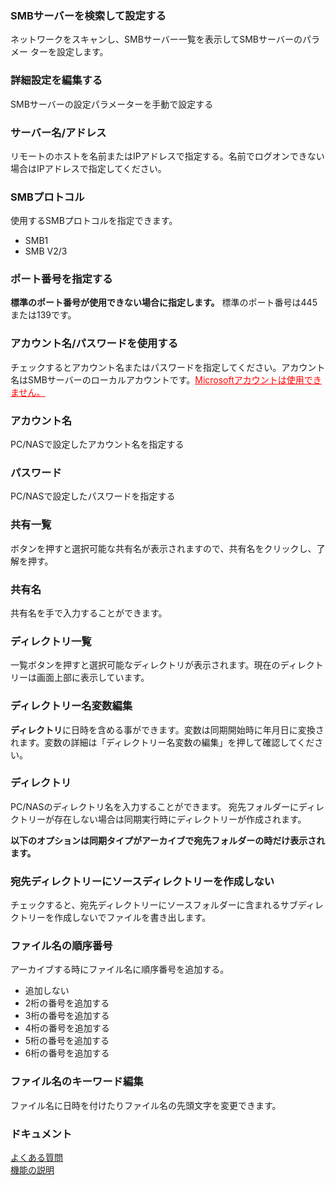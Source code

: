 ### SMBサーバーを検索して設定する<br>

ネットワークをスキャンし、SMBサーバー一覧を表示してSMBサーバーのパラメー ターを設定します。 <br>

### 詳細設定を編集する<br>

SMBサーバーの設定パラメーターを手動で設定する <br>

### サーバー名/アドレス<br>

リモートのホストを名前またはIPアドレスで指定する。名前でログオンできない場合はIPアドレスで指定してください。 <br>

### SMBプロトコル<br>

使用するSMBプロトコルを指定できます。<br>

- SMB1<br>
- SMB V2/3<br>

### ポート番号を指定する<br>

**標準のポート番号が使用できない場合に指定します。** 標準のポート番号は445または139です。 <br>

### アカウント名/パスワードを使用する<br>

チェックするとアカウント名またはパスワードを指定してください。アカウント名はSMBサーバーのローカルアカウントです。<span style="color: red; "><u>Microsoftアカウントは使用できません。</u></span> <br>

### アカウント名<br>

PC/NASで設定したアカウント名を指定する<br>

### パスワード<br>

PC/NASで設定したパスワードを指定する <br>

### 共有一覧<br>

ボタンを押すと選択可能な共有名が表示されますので、共有名をクリックし、了解を押す。 <br>

### 共有名<br>

共有名を手で入力することができます。 <br>

### ディレクトリ一覧<br>

一覧ボタンを押すと選択可能なディレクトリが表示されます。現在のディレクトリーは画面上部に表示しています。<br>

### ディレクトリー名変数編集<br>

**ディレクトリ**に日時を含める事ができます。変数は同期開始時に年月日に変換されます。変数の詳細は「ディレクトリー名変数の編集」を押して確認してください。 <br>

### ディレクトリ<br>

PC/NASのディレクトリ名を入力することができます。 宛先フォルダーにディレクトリーが存在しない場合は同期実行時にディレクトリーが作成されます。<br>

**以下のオプションは同期タイプがアーカイブで宛先フォルダーの時だけ表示されます。**<br>

### 宛先ディレクトリーにソースディレクトリーを作成しない<br>

チェックすると、宛先ディレクトリーにソースフォルダーに含まれるサブディレクトリーを作成しないでファイルを書き出します。 <br>

### ファイル名の順序番号<br>

アーカイブする時にファイル名に順序番号を追加する。<br>

- 追加しない<br>
- 2桁の番号を追加する<br>
- 3桁の番号を追加する<br>
- 4桁の番号を追加する<br>
- 5桁の番号を追加する<br>
- 6桁の番号を追加する<br>

### ファイル名のキーワード編集<br>

ファイル名に日時を付けたりファイル名の先頭文字を変更できます。<br>

### ドキュメント<br>
[よくある質問](https://sentaroh.github.io/Documents/SMBSync3/SMBSync3_FAQ_JA.htm)<br>
[機能の説明](https://sentaroh.github.io/Documents/SMBSync3/SMBSync3_Desc_JA.htm)<br>
